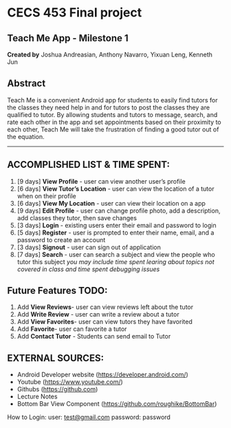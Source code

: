 CECS 453 Final project  
===
Teach Me App - Milestone 1 
---

**Created by** Joshua Andreasian, Anthony Navarro, Yixuan Leng, Kenneth Jun


**Abstract**  
---

Teach Me is a convenient Android app for students to easily find tutors for the classes they need help in and for tutors to post the classes they are qualified to tutor. By allowing students and tutors to message, search, and rate each other in the app and set appointments based on their proximity to each other, Teach Me will take the frustration of finding a good tutor out of the equation.

---
ACCOMPLISHED LIST & TIME SPENT:
---

1. [9 days] **View Profile** - user can view another user’s profile
2. [6 days] **View Tutor’s Location** - user can view the location of a tutor when on their profile
3. [6 days] **View My Location** - user can view their location on a app
4. [9 days] **Edit Profile** - user can change profile photo, add a description, add classes they tutor, then save changes
5. [3 days] **Login** - existing users enter their email and password to login  
6. [5 days] **Register** - user is prompted to enter their name, email, and a password to create an account
7. [3 days] **Signout** - user can sign out of application
8. [7 days] **Search** - user can search a subject and view the people who tutor this subject
*you may include time spent learing about topics not covered in class and time spent debugging issues*   

Future Features TODO:
---
1. Add **View Reviews**- user can view reviews left about the tutor
2. Add **Write Review** - user can write a review about a tutor 
3. Add **View Favorites**- user can view tutors they have favorited
4. Add **Favorite**- user can favorite a tutor
5. Add **Contact Tutor** - Students can send email to Tutor


EXTERNAL SOURCES:  
---

* Android Developer website (https://developer.android.com/)
* Youtube (https://www.youtube.com/)
* Githubs (https://github.com)
* Lecture Notes  
* Bottom Bar View Component (https://github.com/roughike/BottomBar)

How to Login:
user: test@gmail.com
password: password


